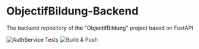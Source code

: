 # ObjectifBildung-Backend
The backend repository of the "ObjectifBildung" project based on FastAPI

![AuthService Tests](https://github.com/Kascali-services/ObjectifBildung-Backend/actions/workflows/test-authService.yml/badge.svg)
![Build & Push](https://github.com/Kascali-services/ObjectifBildung-Backend/actions/workflows/build-authService.yml/badge.svg)

